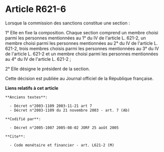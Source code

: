 # Article R621-6

Lorsque la commission des sanctions constitue une section  :

1° Elle en fixe la composition. Chaque section comprend un membre choisi parmi les personnes mentionnées au 1° du IV de
l'article L. 621-2, un membre choisi parmi les personnes mentionnées au 2° du IV de l'article L. 621-2, trois membres choisis
parmi les personnes mentionnées au 3° du IV de l'article L. 621-2 et un membre choisi parmi les personnes mentionnées au 4°
du IV de l'article L. 621-2 ;

2° Elle désigne le président de la section.

Cette décision est publiée au Journal officiel de la République française.

**Liens relatifs à cet article**

	**Anciens textes**:

	  - Décret n°2003-1109 2003-11-21 art 7
	  - Décret n°2003-1109 du 21 novembre 2003 - art. 7 (Ab)

	**Codifié par**:

	  - Décret n°2005-1007 2005-08-02 JORF 25 août 2005

	**Cite**:

	  - Code monétaire et financier - art. L621-2 (M)

